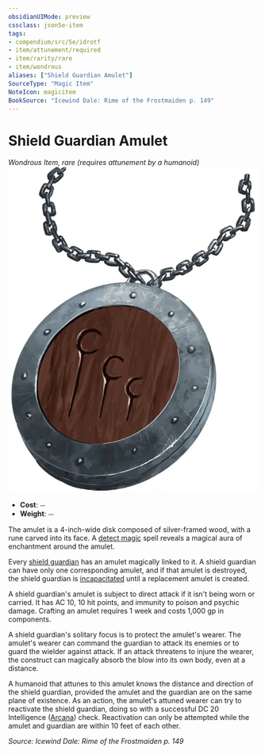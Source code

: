 ```yaml
---
obsidianUIMode: preview
cssclass: json5e-item
tags:
- compendium/src/5e/idrotf
- item/attunement/required
- item/rarity/rare
- item/wondrous
aliases: ["Shield Guardian Amulet"]
SourceType: "Magic Item"
NoteIcon: magicitem
BookSource: "Icewind Dale: Rime of the Frostmaiden p. 149"
---
```

# Shield Guardian Amulet
*Wondrous Item, rare (requires attunement by a humanoid)*  
![](https://raw.githubusercontent.com/5etools-mirror-2/5etools-img/main/items/IDRotF/Shield%20Guardian%20Amulet.webp#right)  

- **Cost**: ⏤
- **Weight**: ⏤

The amulet is a 4-inch-wide disk composed of silver-framed wood, with a rune carved into its face. A [detect magic](/2-Mechanics/CLI/spells/detect-magic.md) spell reveals a magical aura of enchantment around the amulet.

Every [shield guardian](/2-Mechanics/CLI/bestiary/construct/shield-guardian.md) has an amulet magically linked to it. A shield guardian can have only one corresponding amulet, and if that amulet is destroyed, the shield guardian is [incapacitated](/2-Mechanics/CLI/rules/conditions.md#incapacitated) until a replacement amulet is created.

A shield guardian's amulet is subject to direct attack if it isn't being worn or carried. It has AC 10, 10 hit points, and immunity to poison and psychic damage. Crafting an amulet requires 1 week and costs 1,000 gp in components.

A shield guardian's solitary focus is to protect the amulet's wearer. The amulet's wearer can command the guardian to attack its enemies or to guard the wielder against attack. If an attack threatens to injure the wearer, the construct can magically absorb the blow into its own body, even at a distance.

A humanoid that attunes to this amulet knows the distance and direction of the shield guardian, provided the amulet and the guardian are on the same plane of existence. As an action, the amulet's attuned wearer can try to reactivate the shield guardian, doing so with a successful DC 20 Intelligence ([Arcana](/2-Mechanics/CLI/rules/skills.md#Arcana)) check. Reactivation can only be attempted while the amulet and guardian are within 10 feet of each other.

*Source: Icewind Dale: Rime of the Frostmaiden p. 149*